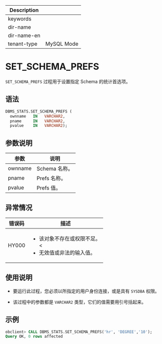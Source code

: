 | Description   |                 |
|---------------|-----------------|
| keywords      |                 |
| dir-name      |                 |
| dir-name-en   |                 |
| tenant-type   | MySQL Mode      |

# SET_SCHEMA_PREFS

`SET_SCHEMA_PREFS` 过程用于设置指定 Schema 的统计首选项。

## 语法

```sql
DBMS_STATS.SET_SCHEMA_PREFS (
  ownname   IN   VARCHAR2,
  pname     IN   VARCHAR2,
  pvalue    IN   VARCHAR2);
```



## 参数说明

|   参数    |     说明     |
|---------|------------|
| ownname | Schema 名称。 |
| pname   | Prefs 名称。  |
| pvalue  | Prefs 值。   |



## 异常情况


|    错误码    |      描述      |
|-----------|--------------|
| HY000     |  <ul><li>该对象不存在或权限不足。</li><<li>无效值或非法的输入值。</li></ul>     |

## 使用说明

* 要运行此过程，您必须以所指定的用户身份连接，或是具有 `SYSDBA` 权限。

* 该过程中的参数都是 `VARCHAR2` 类型，它们的值需要用引号括起来。


## 示例

```sql
obclient> CALL DBMS_STATS.SET_SCHEMA_PREFS('hr', 'DEGREE','10');
Query OK, 0 rows affected
```
